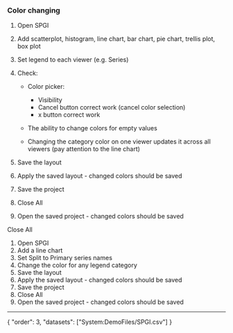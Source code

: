 ### Color changing 

1. Open SPGI
1. Add scatterplot, histogram, line chart, bar chart, pie chart, trellis plot, box plot
1. Set legend to each viewer (e.g. Series)
1. Check:

   * Color picker:
   
     * Visibility
     * Cancel button correct work (cancel color selection)
     * x button correct work
   * The ability to change colors for empty values
   * Changing the category color on one viewer updates it across all viewers (pay attention to the line chart)
1. Save the layout
1. Apply the saved layout - changed colors should be saved
1. Save the project
1. Close All
1. Open the saved project - changed colors should be saved

Close All

1. Open SPGI
1. Add a line chart
1. Set Split to Primary series names
1. Change the color for any legend category
1. Save the layout
1. Apply the saved layout - changed colors should be saved
1. Save the project
1. Close All
1. Open the saved project - changed colors should be saved
---
{
  "order": 3,
  "datasets": ["System:DemoFiles/SPGI.csv"]
}